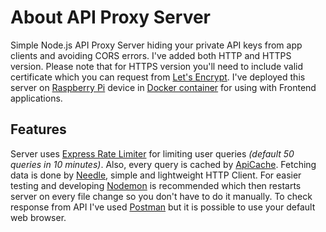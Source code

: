# About API Proxy Server
Simple Node.js API Proxy Server hiding your private API keys from app clients and avoiding CORS errors. I've added both HTTP and HTTPS version. Please note that for HTTPS version you'll need to include valid certificate which you can request from [Let's Encrypt](https://letsencrypt.org/getting-started/). I've deployed this server on [Raspberry Pi](https://www.raspberrypi.com/products/raspberry-pi-4-model-b/) device in [Docker container](https://www.docker.com/) for using with Frontend applications.

## Features
Server uses [Express Rate Limiter](https://www.npmjs.com/package/express-rate-limit) for limiting user queries *(default 50 queries in 10 minutes)*. Also, every query is cached by [ApiCache](https://www.npmjs.com/package/apicache). Fetching data is done by [Needle](https://www.npmjs.com/package/needle), simple and lightweight HTTP Client. For easier testing and developing [Nodemon](https://www.npmjs.com/package/nodemon) is recommended which then restarts server on every file change so you don't have to do it manually. To check response from API I've used [Postman](https://www.postman.com/) but it is possible to use your default web browser.
